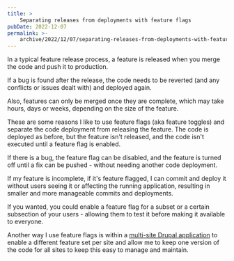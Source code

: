 ```yaml
---
title: >
    Separating releases from deployments with feature flags
pubDate: 2022-12-07
permalink: >-
    archive/2022/12/07/separating-releases-from-deployments-with-feature-flags
---
```


In a typical feature release process, a feature is released when you merge the code and push it to production.

If a bug is found after the release, the code needs to be reverted (and any conflicts or issues dealt with) and deployed again.

Also, features can only be merged once they are complete, which may take hours, days or weeks, depending on the size of the feature.

These are some reasons I like to use feature flags (aka feature toggles) and separate the code deployment from releasing the feature. The code is deployed as before, but the feature isn't released, and the code isn't executed until a feature flag is enabled.

If there is a bug, the feature flag can be disabled, and the feature is turned off until a fix can be pushed - without needing another code deployment.

If my feature is incomplete, if it's feature flagged, I can commit and deploy it without users seeing it or affecting the running application, resulting in smaller and more manageable commits and deployments.

If you wanted, you could enable a feature flag for a subset or a certain subsection of your users - allowing them to test it before making it available to everyone.

Another way I use feature flags is within a [multi-site Drupal application](https://www.oliverdavies.uk/archive/2022/11/13/how-i-manage-multiple-drupal-websites-using-the-same-codebase) to enable a different feature set per site and allow me to keep one version of the code for all sites to keep this easy to manage and maintain.
